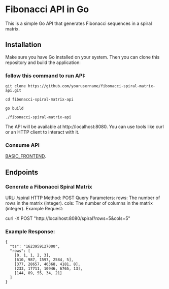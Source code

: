 # Fibonacci API in Go

This is a simple Go API that generates Fibonacci sequences in a spiral matrix.

## Installation

Make sure you have Go installed on your system. Then you can clone this repository and build the application:

### follow this command to run API:
```
git clone https://github.com/yourusername/fibonacci-spiral-matrix-api.git
```
```
cd fibonacci-spiral-matrix-api
```
```
go build
```
```
./fibonacci-spiral-matrix-api
```
The API will be available at http://localhost:8080. You can use tools like curl or an HTTP client to interact with it.

### Consume API 
[BASIC_FRONTEND]((https://github.com/nictes1/fibonacci-spiral-frontend)).



## Endpoints

### Generate a Fibonacci Spiral Matrix

URL: /spiral
HTTP Method: POST
Query Parameters:
rows: The number of rows in the matrix (integer).
cols: The number of columns in the matrix (integer).
Example Request:

curl -X POST "http://localhost:8080/spiral?rows=5&cols=5"
### Example Response:
```
{
  "ts": "1623959127000",
  "rows": [
    [0, 1, 1, 2, 3],
    [610, 987, 1597, 2584, 5],
    [377, 28657, 46368, 4181, 8],
    [233, 17711, 10946, 6765, 13],
    [144, 89, 55, 34, 21]
  ]
}
```



